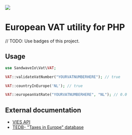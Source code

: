 [![](https://user-images.githubusercontent.com/60096509/91668964-54ecd500-eb11-11ea-9c35-e8f0b20b277a.png)](https://sandwave.io)

# European VAT utility for PHP

// TODO: Use badges of this project.

## Usage

```php
use SandwaveIo\Vat\VAT;

VAT::validateVatNumber("YOURVATNUMBERHERE"); // true

VAT::countryInEurope('NL'); // true

VAT::europeanVatRate("YOURVATNUMBERHERE", "NL"); // 0.0
```

## External documentation

* [VIES API](https://ec.europa.eu/taxation_customs/vies/technicalInformation.html)
* [TEDB- "Taxes in Europe" database](https://ec.europa.eu/taxation_customs/economic-analysis-taxation/taxes-europe-database-tedb_en)